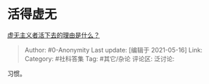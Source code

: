 # 活得虚无
[虚无主义者活下去的理由是什么？](https://www.zhihu.com/question/23660653/answer/535087078)

> Author: #0-Anonymity
> Last update: [编辑于 2021-05-16]
> Link:
> Category: #社科答集
> Tag: #其它/杂论
> 评论区:
> 泛讨论:

习惯。
